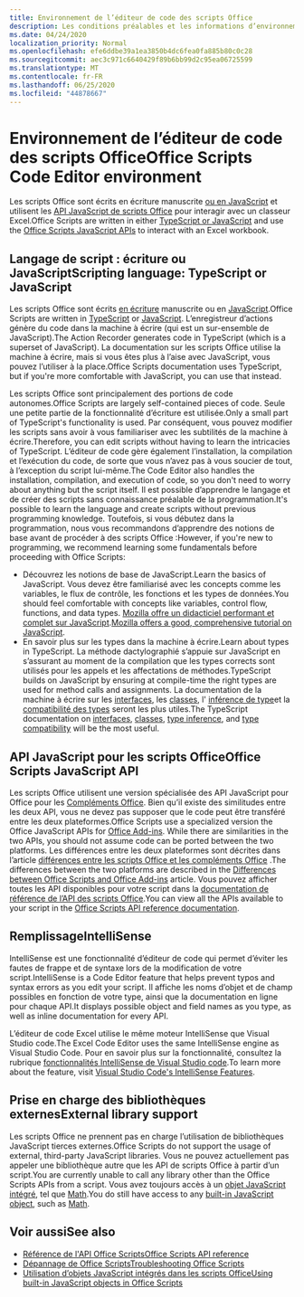```yaml
---
title: Environnement de l’éditeur de code des scripts Office
description: Les conditions préalables et les informations d’environnement pour les scripts Office dans Excel sur le Web.
ms.date: 04/24/2020
localization_priority: Normal
ms.openlocfilehash: efe6ddbe39a1ea3850b4dc6fea0fa885b80c0c28
ms.sourcegitcommit: aec3c971c6640429f89b6bb99d2c95ea06725599
ms.translationtype: MT
ms.contentlocale: fr-FR
ms.lasthandoff: 06/25/2020
ms.locfileid: "44878667"
---
```

# <a name="office-scripts-code-editor-environment"></a><span data-ttu-id="bef56-103">Environnement de l’éditeur de code des scripts Office</span><span class="sxs-lookup"><span data-stu-id="bef56-103">Office Scripts Code Editor environment</span></span>

<span data-ttu-id="bef56-104">Les scripts Office sont écrits en écriture manuscrite [ou en JavaScript](#scripting-language-typescript-or-javascript) et utilisent les [API JavaScript de scripts Office](#office-scripts-javascript-api) pour interagir avec un classeur Excel.</span><span class="sxs-lookup"><span data-stu-id="bef56-104">Office Scripts are written in either [TypeScript or JavaScript](#scripting-language-typescript-or-javascript) and use the [Office Scripts JavaScript APIs](#office-scripts-javascript-api) to interact with an Excel workbook.</span></span>

## <a name="scripting-language-typescript-or-javascript"></a><span data-ttu-id="bef56-105">Langage de script : écriture ou JavaScript</span><span class="sxs-lookup"><span data-stu-id="bef56-105">Scripting language: TypeScript or JavaScript</span></span>

<span data-ttu-id="bef56-106">Les scripts Office sont écrits [en écriture](https://www.typescriptlang.org/docs/home.html) manuscrite ou en [JavaScript](https://developer.mozilla.org/docs/Web/JavaScript).</span><span class="sxs-lookup"><span data-stu-id="bef56-106">Office Scripts are written in [TypeScript](https://www.typescriptlang.org/docs/home.html) or [JavaScript](https://developer.mozilla.org/docs/Web/JavaScript).</span></span> <span data-ttu-id="bef56-107">L’enregistreur d’actions génère du code dans la machine à écrire (qui est un sur-ensemble de JavaScript).</span><span class="sxs-lookup"><span data-stu-id="bef56-107">The Action Recorder generates code in TypeScript (which is a superset of JavaScript).</span></span> <span data-ttu-id="bef56-108">La documentation sur les scripts Office utilise la machine à écrire, mais si vous êtes plus à l’aise avec JavaScript, vous pouvez l’utiliser à la place.</span><span class="sxs-lookup"><span data-stu-id="bef56-108">Office Scripts documentation uses TypeScript, but if you're more comfortable with JavaScript, you can use that instead.</span></span>

<span data-ttu-id="bef56-109">Les scripts Office sont principalement des portions de code autonomes.</span><span class="sxs-lookup"><span data-stu-id="bef56-109">Office Scripts are largely self-contained pieces of code.</span></span> <span data-ttu-id="bef56-110">Seule une petite partie de la fonctionnalité d’écriture est utilisée.</span><span class="sxs-lookup"><span data-stu-id="bef56-110">Only a small part of TypeScript's functionality is used.</span></span> <span data-ttu-id="bef56-111">Par conséquent, vous pouvez modifier les scripts sans avoir à vous familiariser avec les subtilités de la machine à écrire.</span><span class="sxs-lookup"><span data-stu-id="bef56-111">Therefore, you can edit scripts without having to learn the intricacies of TypeScript.</span></span> <span data-ttu-id="bef56-112">L’éditeur de code gère également l’installation, la compilation et l’exécution du code, de sorte que vous n’avez pas à vous soucier de tout, à l’exception du script lui-même.</span><span class="sxs-lookup"><span data-stu-id="bef56-112">The Code Editor also handles the installation, compilation, and execution of code, so you don't need to worry about anything but the script itself.</span></span> <span data-ttu-id="bef56-113">Il est possible d’apprendre le langage et de créer des scripts sans connaissance préalable de la programmation.</span><span class="sxs-lookup"><span data-stu-id="bef56-113">It's possible to learn the language and create scripts without previous programming knowledge.</span></span> <span data-ttu-id="bef56-114">Toutefois, si vous débutez dans la programmation, nous vous recommandons d’apprendre des notions de base avant de procéder à des scripts Office :</span><span class="sxs-lookup"><span data-stu-id="bef56-114">However, if you're new to programming, we recommend learning some fundamentals before proceeding with Office Scripts:</span></span>

- <span data-ttu-id="bef56-115">Découvrez les notions de base de JavaScript.</span><span class="sxs-lookup"><span data-stu-id="bef56-115">Learn the basics of JavaScript.</span></span> <span data-ttu-id="bef56-116">Vous devez être familiarisé avec les concepts comme les variables, le flux de contrôle, les fonctions et les types de données.</span><span class="sxs-lookup"><span data-stu-id="bef56-116">You should feel comfortable with concepts like variables, control flow, functions, and data types.</span></span> <span data-ttu-id="bef56-117">[Mozilla offre un didacticiel performant et complet sur JavaScript](https://developer.mozilla.org/docs/Web/JavaScript/Guide/Introduction).</span><span class="sxs-lookup"><span data-stu-id="bef56-117">[Mozilla offers a good, comprehensive tutorial on JavaScript](https://developer.mozilla.org/docs/Web/JavaScript/Guide/Introduction).</span></span>
- <span data-ttu-id="bef56-118">En savoir plus sur les types dans la machine à écrire.</span><span class="sxs-lookup"><span data-stu-id="bef56-118">Learn about types in TypeScript.</span></span> <span data-ttu-id="bef56-119">La méthode dactylographié s’appuie sur JavaScript en s’assurant au moment de la compilation que les types corrects sont utilisés pour les appels et les affectations de méthodes.</span><span class="sxs-lookup"><span data-stu-id="bef56-119">TypeScript builds on JavaScript by ensuring at compile-time the right types are used for method calls and assignments.</span></span> <span data-ttu-id="bef56-120">La documentation de la machine à écrire sur les [interfaces](https://www.typescriptlang.org/docs/handbook/interfaces.html), les [classes](https://www.typescriptlang.org/docs/handbook/classes.html), l' [inférence de type](https://www.typescriptlang.org/docs/handbook/type-inference.html)et la [compatibilité des types](https://www.typescriptlang.org/docs/handbook/type-compatibility.html) seront les plus utiles.</span><span class="sxs-lookup"><span data-stu-id="bef56-120">The TypeScript documentation on [interfaces](https://www.typescriptlang.org/docs/handbook/interfaces.html), [classes](https://www.typescriptlang.org/docs/handbook/classes.html), [type inference](https://www.typescriptlang.org/docs/handbook/type-inference.html), and [type compatibility](https://www.typescriptlang.org/docs/handbook/type-compatibility.html) will be the most useful.</span></span>

## <a name="office-scripts-javascript-api"></a><span data-ttu-id="bef56-121">API JavaScript pour les scripts Office</span><span class="sxs-lookup"><span data-stu-id="bef56-121">Office Scripts JavaScript API</span></span>

<span data-ttu-id="bef56-122">Les scripts Office utilisent une version spécialisée des API JavaScript pour Office pour les [Compléments Office](/office/dev/add-ins/overview/index). Bien qu’il existe des similitudes entre les deux API, vous ne devez pas supposer que le code peut être transféré entre les deux plateformes.</span><span class="sxs-lookup"><span data-stu-id="bef56-122">Office Scripts use a specialized version the Office JavaScript APIs for [Office Add-ins](/office/dev/add-ins/overview/index). While there are similarities in the two APIs, you should not assume code can be ported between the two platforms.</span></span> <span data-ttu-id="bef56-123">Les différences entre les deux plateformes sont décrites dans l’article [différences entre les scripts Office et les compléments Office](../resources/add-ins-differences.md#apis) .</span><span class="sxs-lookup"><span data-stu-id="bef56-123">The differences between the two platforms are described in the [Differences between Office Scripts and Office Add-ins](../resources/add-ins-differences.md#apis) article.</span></span> <span data-ttu-id="bef56-124">Vous pouvez afficher toutes les API disponibles pour votre script dans la [documentation de référence de l’API des scripts Office](/javascript/api/office-scripts/overview).</span><span class="sxs-lookup"><span data-stu-id="bef56-124">You can view all the APIs available to your script in the [Office Scripts API reference documentation](/javascript/api/office-scripts/overview).</span></span>

## <a name="intellisense"></a><span data-ttu-id="bef56-125">Remplissage</span><span class="sxs-lookup"><span data-stu-id="bef56-125">IntelliSense</span></span>

<span data-ttu-id="bef56-126">IntelliSense est une fonctionnalité d’éditeur de code qui permet d’éviter les fautes de frappe et de syntaxe lors de la modification de votre script.</span><span class="sxs-lookup"><span data-stu-id="bef56-126">IntelliSense is a Code Editor feature that helps prevent typos and syntax errors as you edit your script.</span></span> <span data-ttu-id="bef56-127">Il affiche les noms d’objet et de champ possibles en fonction de votre type, ainsi que la documentation en ligne pour chaque API.</span><span class="sxs-lookup"><span data-stu-id="bef56-127">It displays possible object and field names as you type, as well as inline documentation for every API.</span></span>

<span data-ttu-id="bef56-128">L’éditeur de code Excel utilise le même moteur IntelliSense que Visual Studio code.</span><span class="sxs-lookup"><span data-stu-id="bef56-128">The Excel Code Editor uses the same IntelliSense engine as Visual Studio Code.</span></span> <span data-ttu-id="bef56-129">Pour en savoir plus sur la fonctionnalité, consultez la rubrique [fonctionnalités IntelliSense de Visual Studio code](https://code.visualstudio.com/docs/editor/intellisense#_intellisense-features).</span><span class="sxs-lookup"><span data-stu-id="bef56-129">To learn more about the feature, visit [Visual Studio Code's IntelliSense Features](https://code.visualstudio.com/docs/editor/intellisense#_intellisense-features).</span></span>

## <a name="external-library-support"></a><span data-ttu-id="bef56-130">Prise en charge des bibliothèques externes</span><span class="sxs-lookup"><span data-stu-id="bef56-130">External library support</span></span>

<span data-ttu-id="bef56-131">Les scripts Office ne prennent pas en charge l’utilisation de bibliothèques JavaScript tierces externes.</span><span class="sxs-lookup"><span data-stu-id="bef56-131">Office Scripts do not support the usage of external, third-party JavaScript libraries.</span></span> <span data-ttu-id="bef56-132">Vous ne pouvez actuellement pas appeler une bibliothèque autre que les API de scripts Office à partir d’un script.</span><span class="sxs-lookup"><span data-stu-id="bef56-132">You are currently unable to call any library other than the Office Scripts APIs from a script.</span></span> <span data-ttu-id="bef56-133">Vous avez toujours accès à un [objet JavaScript intégré](../develop/javascript-objects.md), tel que [Math](https://developer.mozilla.org/docs/Web/JavaScript/Reference/Global_Objects/Math).</span><span class="sxs-lookup"><span data-stu-id="bef56-133">You do still have access to any [built-in JavaScript object](../develop/javascript-objects.md), such as [Math](https://developer.mozilla.org/docs/Web/JavaScript/Reference/Global_Objects/Math).</span></span>

## <a name="see-also"></a><span data-ttu-id="bef56-134">Voir aussi</span><span class="sxs-lookup"><span data-stu-id="bef56-134">See also</span></span>

- [<span data-ttu-id="bef56-135">Référence de l'API Office Scripts</span><span class="sxs-lookup"><span data-stu-id="bef56-135">Office Scripts API reference</span></span>](/javascript/api/office-scripts/overview)
- [<span data-ttu-id="bef56-136">Dépannage de Office Scripts</span><span class="sxs-lookup"><span data-stu-id="bef56-136">Troubleshooting Office Scripts</span></span>](../testing/troubleshooting.md)
- [<span data-ttu-id="bef56-137">Utilisation d’objets JavaScript intégrés dans les scripts Office</span><span class="sxs-lookup"><span data-stu-id="bef56-137">Using built-in JavaScript objects in Office Scripts</span></span>](../develop/javascript-objects.md)
